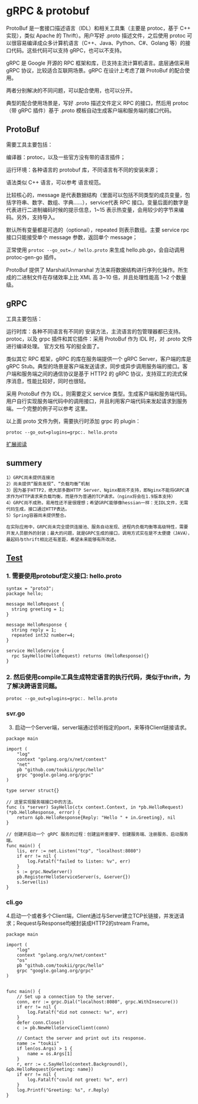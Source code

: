 # gRPC & protobuf

ProtoBuf 是一套接口描述语言（IDL）和相关工具集（主要是 protoc，基于 C++ 实现），类似 Apache 的 Thrift）。用户写好 .proto 描述文件，之后使用 protoc 可以很容易编译成众多计算机语言（C++、Java、Python、C#、Golang 等）的接口代码。这些代码可以支持 gRPC，也可以不支持。

gRPC 是 Google 开源的 RPC 框架和库，已支持主流计算机语言。底层通信采用 gRPC 协议，比较适合互联网场景。gRPC 在设计上考虑了跟 ProtoBuf 的配合使用。

两者分别解决的不同问题，可以配合使用，也可以分开。

典型的配合使用场景是，写好 .proto 描述文件定义 RPC 的接口，然后用 protoc（带 gRPC 插件）基于 .proto 模板自动生成客户端和服务端的接口代码。

## ProtoBuf

需要工具主要包括：

编译器：protoc，以及一些官方没有带的语言插件；

运行环境：各种语言的 protobuf 库，不同语言有不同的安装来源；

语法类似 C++ 语言，可以参考 语言规范。

比较核心的，message 是代表数据结构（里面可以包括不同类型的成员变量，包括字符串、数字、数组、字典……），service代表 RPC 接口。变量后面的数字是代表进行二进制编码时候的提示信息，1~15 表示热变量，会用较少的字节来编码。另外，支持导入。

默认所有变量都是可选的（optional），repeated 则表示数组。主要 service rpc 接口只能接受单个 message 参数，返回单个 message；

正常使用 `protoc --go_out=./ hello.proto` 来生成 hello.pb.go，会自动调用 protoc-gen-go 插件。

ProtoBuf 提供了 Marshal/Unmarshal 方法来将数据结构进行序列化操作。所生成的二进制文件在存储效率上比 XML 高 3~10 倍，并且处理性能高 1~2 个数量级。

## gRPC

工具主要包括：

运行时库：各种不同语言有不同的 安装方法，主流语言的包管理器都已支持。
protoc，以及 grpc 插件和其它插件：采用 ProtoBuf 作为 IDL 时，对 .proto 文件进行编译处理。
官方文档 写的挺全面了。

类似其它 RPC 框架，gRPC 的库在服务端提供一个 gRPC Server，客户端的库是 gRPC Stub。典型的场景是客户端发送请求，同步或异步调用服务端的接口。客户端和服务端之间的通信协议是基于 HTTP2 的 gRPC 协议，支持双工的流式保序消息，性能比较好，同时也很轻。

采用 ProtoBuf 作为 IDL，则需要定义 service 类型。生成客户端和服务端代码。用户自行实现服务端代码中的调用接口，并且利用客户端代码来发起请求到服务端。一个完整的例子可以参考 这里。

以上面 proto 文件为例，需要执行时添加 grpc 的 plugin：

`protoc --go_out=plugins=grpc:. hello.proto`


[扩展阅读](http://mp.weixin.qq.com/s/w6hHkme-JwuDgEv95XLptA)


## summery

 	1）GRPC尚未提供连接池
    2）尚未提供“服务发现”、“负载均衡”机制
    3）因为基于HTTP2，绝大部多数HTTP Server、Nginx都尚不支持，即Nginx不能将GRPC请求作为HTTP请求来负载均衡，而是作为普通的TCP请求。（nginx将会在1.9版本支持）
    4）GRPC尚不成熟，易用性还不是很理想；希望GRPC能够像hessian一样：无IDL文件，无需代码生成，接口通过HTTP表达。
    5）Spring容器尚未提供整合。
 
    在实际应用中，GRPC尚未完全提供连接池、服务自动发现、进程内负载均衡等高级特性，需要开发人员额外的封装；最大的问题，就是GRPC生成的接口，调用方式实在是不太便捷（JAVA），最起码与thrift相比还有差距，希望未来能够有所改进。

## [Test](https://github.com/toukii/protobuf)

### 1. 需要使用protobuf定义接口: hello.proto



```
syntax = "proto3";
package hello;

message HelloRequest {
  string greeting = 1;
}

message HelloResponse {
  string reply = 1;
  repeated int32 number=4;
}

service HelloService {
  rpc SayHello(HelloRequest) returns (HelloResponse){}
}
```

### 2. 然后使用compile工具生成特定语言的执行代码，类似于thrift，为了解决跨语言问题。
`protoc --go_out=plugins=grpc:. hello.proto`

### svr.go

3. 启动一个Server端，server端通过侦听指定的port，来等待Client链接请求。

```
package main

import (
	"log"
	context "golang.org/x/net/context"
	"net"
	pb "github.com/toukii/grpc/hello"
	grpc "google.golang.org/grpc"
)

type server struct{}

// 这里实现服务端接口中的方法。
func (s *server) SayHello(ctx context.Context, in *pb.HelloRequest) (*pb.HelloResponse, error) {
    return &pb.HelloResponse{Reply: "Hello " + in.Greeting}, nil
}

// 创建并启动一个 gRPC 服务的过程：创建监听套接字、创建服务端、注册服务、启动服务端。
func main() {
    lis, err := net.Listen("tcp", "localhost:8080")
    if err != nil {
        log.Fatalf("failed to listen: %v", err)
    }
    s := grpc.NewServer()
    pb.RegisterHelloServiceServer(s, &server{})
    s.Serve(lis)
}
```

### cli.go


4.启动一个或者多个Client端，Client通过与Server建立TCP长链接，并发送请求；Request与Response均被封装成HTTP2的stream Frame。


```
package main

import (
    "log"
    context "golang.org/x/net/context"
    "os"
    pb "github.com/toukii/grpc/hello"
    grpc "google.golang.org/grpc"
)


func main() {
    // Set up a connection to the server.
    conn, err := grpc.Dial("localhost:8080", grpc.WithInsecure())
    if err != nil {
        log.Fatalf("did not connect: %v", err)
    }
    defer conn.Close()
    c := pb.NewHelloServiceClient(conn)

    // Contact the server and print out its response.
    name := "toukii"
    if len(os.Args) > 1 {
        name = os.Args[1]
    }
    r, err := c.SayHello(context.Background(), &pb.HelloRequest{Greeting: name})
    if err != nil {
        log.Fatalf("could not greet: %v", err)
    }
    log.Printf("Greeting: %s", r.Reply)
}
```